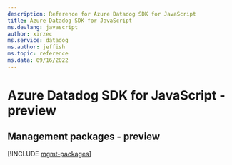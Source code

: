 ```yaml
---
description: Reference for Azure Datadog SDK for JavaScript
title: Azure Datadog SDK for JavaScript
ms.devlang: javascript
author: xirzec
ms.service: datadog
ms.author: jeffish
ms.topic: reference
ms.data: 09/16/2022
---
```

# Azure Datadog SDK for JavaScript - preview

## Management packages - preview
[!INCLUDE [mgmt-packages](datadog-mgmt-index.md)]
